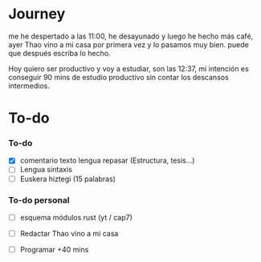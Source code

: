 
# Journey

me he despertado a las 11:00, he desayunado y luego he hecho más café, ayer Thao vino a mi casa por primera vez y lo pasamos muy bien. puede que después escriba lo hecho.


Hoy quiero ser productivo y voy a estudiar, son las 12:37, mi intención es conseguir 90 mins de estudio productivo sin contar los descansos intermedios.

# To-do

### To-do 
- [x] comentario texto lengua repasar (Estructura, tesis...)
- [ ] Lengua sintaxis
- [ ] Euskera hiztegi (15 palabras) 
### To-do personal
- [ ] esquema módulos rust (yt / cap7)
- [ ] Redactar Thao vino a mi casa
- [ ] Programar +40 mins  

